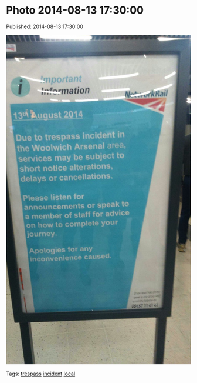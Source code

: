 
# Photo 2014-08-13 17:30:00

Published: 2014-08-13 17:30:00

![](94643702047-0.jpg)

Tags: [trespass](tag-trespass.md) [incident](tag-incident.md) [local](tag-local.md)
